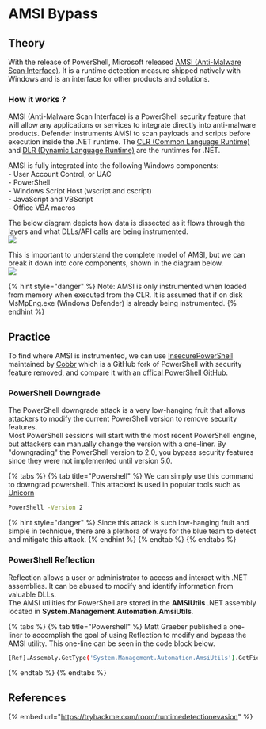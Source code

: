 # AMSI Bypass

## Theory

With the release of PowerShell, Microsoft released [AMSI (Anti-Malware Scan Interface)](https://learn.microsoft.com/en-us/windows/win32/amsi/antimalware-scan-interface-portal). It is a runtime detection measure shipped natively with Windows and is an interface for other products and solutions.

### How it works ?

AMSI (Anti-Malware Scan Interface) is a PowerShell security feature that will allow any applications or services to integrate directly into anti-malware products. Defender instruments AMSI to scan payloads and scripts before execution inside the .NET runtime. The [CLR (Common Language Runtime)](https://learn.microsoft.com/en-us/dotnet/standard/clr) and [DLR (Dynamic Language Runtime)](https://learn.microsoft.com/en-us/dotnet/framework/reflection-and-codedom/dynamic-language-runtime-overview) are the runtimes for .NET.  
  
AMSI is fully integrated into the following Windows components:  
    - User Account Control, or UAC  
    - PowerShell  
    - Windows Script Host (wscript and cscript)  
    - JavaScript and VBScript  
    - Office VBA macros  
  
The below diagram depicts how data is dissected as it flows through the layers and what DLLs/API calls are being instrumented.  
![](http://hack-army.net/wp-content/uploads/2022/11/35e16d45ce27145fcdf231fdb8dcb35e.png)  
  
This is important to understand the complete model of AMSI, but we can break it down into core components, shown in the diagram below.  
![](http://hack-army.net/wp-content/uploads/2022/11/efca9438e858f0476a4ffd777c36501a.png)


{% hint style="danger" %}
Note: AMSI is only instrumented when loaded from memory when executed from the CLR. It is assumed that if on disk MsMpEng.exe (Windows Defender) is already being instrumented.
{% endhint %}

## Practice

To find where AMSI is instrumented, we can use [InsecurePowerShell](https://github.com/cobbr/InsecurePowerShell) maintained by [Cobbr](https://github.com/cobbr) which is a GitHub fork of PowerShell with security feature removed, and compare it with an [offical PowerShell GitHub](https://github.com/PowerShell/PowerShell).

### PowerShell Downgrade
The PowerShell downgrade attack is a very low-hanging fruit that allows attackers to modify the current PowerShell version to remove security features.  
Most PowerShell sessions will start with the most recent PowerShell engine, but attackers can manually change the version with a one-liner. By "downgrading" the PowerShell version to 2.0, you bypass security features since they were not implemented until version 5.0.

{% tabs %}
{% tab title="Powershell" %}
We can simply use this command to downgrad powershell. This attacked is used in popular tools such as [Unicorn](https://github.com/trustedsec/unicorn)
```bash
PowerShell -Version 2
```
  
{% hint style="danger" %}
Since this attack is such low-hanging fruit and simple in technique, there are a plethora of ways for the blue team to detect and mitigate this attack.
{% endhint %}
{% endtab %}
{% endtabs %}  

### PowerShell Reflection
Reflection allows a user or administrator to access and interact with .NET assemblies. It can be abused to modify and identify information from valuable DLLs.  
The AMSI utilities for PowerShell are stored in the **AMSIUtils** .NET assembly located in **System.Management.Automation.AmsiUtils**.

{% tabs %}
{% tab title="Powershell" %}
Matt Graeber published a one-liner to accomplish the goal of using Reflection to modify and bypass the AMSI utility. This one-line can be seen in the code block below.

```bash
[Ref].Assembly.GetType('System.Management.Automation.AmsiUtils').GetField('amsiInitFailed','NonPublic,Static').SetValue($null,$true)
```  
{% endtab %}
{% endtabs %}  

## References

{% embed url="https://tryhackme.com/room/runtimedetectionevasion" %}

